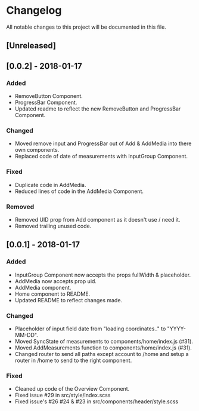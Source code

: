 # Changelog
All notable changes to this project will be documented in this file.

## [Unreleased]

## [0.0.2] - 2018-01-17
### Added
- RemoveButton Component.
- ProgressBar Component.
- Updated readme to reflect the new RemoveButton and ProgressBar Component.

### Changed
- Moved remove input and ProgressBar out of Add & AddMedia into there own components.
- Replaced code of date of measurements with InputGroup Component.

### Fixed
- Duplicate code in AddMedia.
- Reduced lines of code in the AddMedia Component.

### Removed
- Removed UID prop from Add component as it doesn't use / need it.
- Removed trailing unused code.

## [0.0.1] - 2018-01-17
### Added
- InputGroup Component now accepts the props fullWidth & placeholder.
- AddMedia now accepts prop uid.
- AddMedia component.
- Home component to README.
- Updated README to reflect changes made.

### Changed
- Placeholder of input field date from "loading coordinates.." to "YYYY-MM-DD".
- Moved SyncState of measurements to components/home/index.js (#31).
- Moved AddMeasurements function to components/home/index.js (#31).
- Changed router to send all paths except account to /home and setup a router in /home to send to the right component.

### Fixed
- Cleaned up code of the Overview Component.
- Fixed issue #29 in src/style/index.scss
- Fixed issue's #26 #24 & #23 in src/components/header/style.scss
